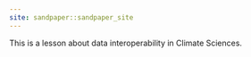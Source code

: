 ```yaml
---
site: sandpaper::sandpaper_site
---
```


This is a lesson about data interoperability in Climate Sciences.


[workbench]: https://carpentries.github.io/sandpaper-docs

